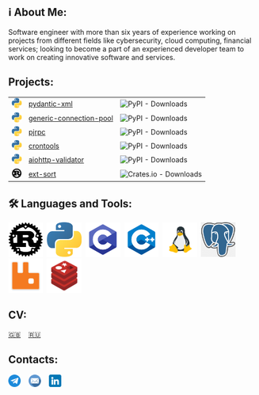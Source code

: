 ## ℹ️ About Me:

Software engineer with more than six years of experience working on projects from different fields like cybersecurity, 
cloud computing, financial services; looking to become a part of an experienced developer team to work on creating 
innovative software and services.

## Projects:

<table>
  <tr>
    <td><img src="https://github.com/dapper91/dapper91/raw/master/img/python.png" width="20" height="20" alt="Python" /></td>
    <td><a href="https://github.com/dapper91/pydantic-xml">pydantic-xml</a></td>
    <td><img alt="PyPI - Downloads" src="https://static.pepy.tech/personalized-badge/pydantic-xml?period=total&units=international_system&left_color=grey&right_color=blue&left_text=Downloads"></td>
  </tr>
  <tr>
    <td><img src="https://github.com/dapper91/dapper91/raw/master/img/python.png" width="20" height="20" alt="Python" /></td>
    <td><a href="https://github.com/dapper91/generic-connection-pool">generic-connection-pool</a></td>
    <td><img alt="PyPI - Downloads" src="https://static.pepy.tech/personalized-badge/generic-connection-pool?period=total&units=international_system&left_color=grey&right_color=blue&left_text=Downloads"></td>
  </tr>
  <tr>
    <td><img src="https://github.com/dapper91/dapper91/raw/master/img/python.png" width="20" height="20" alt="Python" /></td>
    <td><a href="https://github.com/dapper91/pjrpc">pjrpc</a></td>
    <td><img alt="PyPI - Downloads" src="https://static.pepy.tech/personalized-badge/pjrpc?period=total&units=international_system&left_color=grey&right_color=blue&left_text=Downloads"></td>
  </tr>
  <tr>
    <td><img src="https://github.com/dapper91/dapper91/raw/master/img/python.png" width="20" height="20" alt="Python" /></td>
    <td><a href="https://github.com/dapper91/crontools">crontools</a></td>
    <td><img alt="PyPI - Downloads" src="https://static.pepy.tech/personalized-badge/crontools?period=total&units=international_system&left_color=grey&right_color=blue&left_text=Downloads"></td>
  </tr>
  <tr>
    <td><img src="https://github.com/dapper91/dapper91/raw/master/img/python.png" width="20" height="20" alt="Python" /></td>
    <td><a href="https://github.com/dapper91/aiohttp-validator">aiohttp-validator</a></td>
    <td><img alt="PyPI - Downloads" src="https://static.pepy.tech/personalized-badge/aiohttp-validator?period=total&units=international_system&left_color=grey&right_color=blue&left_text=Downloads"></td>
  </tr>
  <tr>
    <td><img src="https://github.com/dapper91/dapper91/raw/master/img/rust.png" width="20" height="20" alt="Rust" /></td>
    <td><a href="https://github.com/dapper91/ext-sort-rs">ext-sort</a></td>
    <td><img alt="Crates.io - Downloads" src="https://img.shields.io/crates/d/ext-sort?color=blue&label=Downloads"></td>
  </tr>
</table>


## 🛠️ Languages and Tools:

<div>
  <img src="https://github.com/dapper91/dapper91/raw/master/img/rust.png" width="70" height="70" alt="Rust" />&nbsp;
  <img src="https://github.com/dapper91/dapper91/raw/master/img/python.png" width="70" height="70" alt="Python" />&nbsp;
  <img src="https://github.com/dapper91/dapper91/raw/master/img/c.png" width="70" height="70" alt="C" />&nbsp;
  <img src="https://github.com/dapper91/dapper91/raw/master/img/c++.png" width="70" height="70" alt="C++" />&nbsp;
  <img src="https://github.com/dapper91/dapper91/raw/master/img/linux.png" width="70" height="70" alt="Linux" />&nbsp;
  <img src="https://github.com/dapper91/dapper91/raw/master/img/postgresql.png" width="70" height="70" alt="Postgresql" />&nbsp;
  <img src="https://github.com/dapper91/dapper91/raw/master/img/rabbitmq.png" width="70" height="70" alt="Rabbitmq" />&nbsp;
  <img src="https://github.com/dapper91/dapper91/raw/master/img/redis.png" width="70" height="70" alt="Redis" />&nbsp;
</div>


## CV:
[🇬🇧](https://github.com/dapper91/cv/raw/gh-pages/cv.eng.pdf)&nbsp;&nbsp;&nbsp;
[🇷🇺](https://github.com/dapper91/cv/raw/gh-pages/cv.rus.pdf)&nbsp;&nbsp;&nbsp;


## Contacts:
<a href="https://t.me/dapper91"><img src="https://github.com/dapper91/dapper91/raw/master/img/telegram.png" width="25" height="25" alt="telegram" /></a>&nbsp;&nbsp;&nbsp;
<a href="mailto:dapper1291@gmail.com"><img src="https://github.com/dapper91/dapper91/raw/master/img/email.png" width="25" height="25" alt="email" /></a>&nbsp;&nbsp;&nbsp;
<a href="https://www.linkedin.com/in/dapper91"><img src="https://github.com/dapper91/dapper91/raw/master/img/linkedin.png" width="25" height="25" alt="linkedin" /></a>&nbsp;&nbsp;&nbsp;
